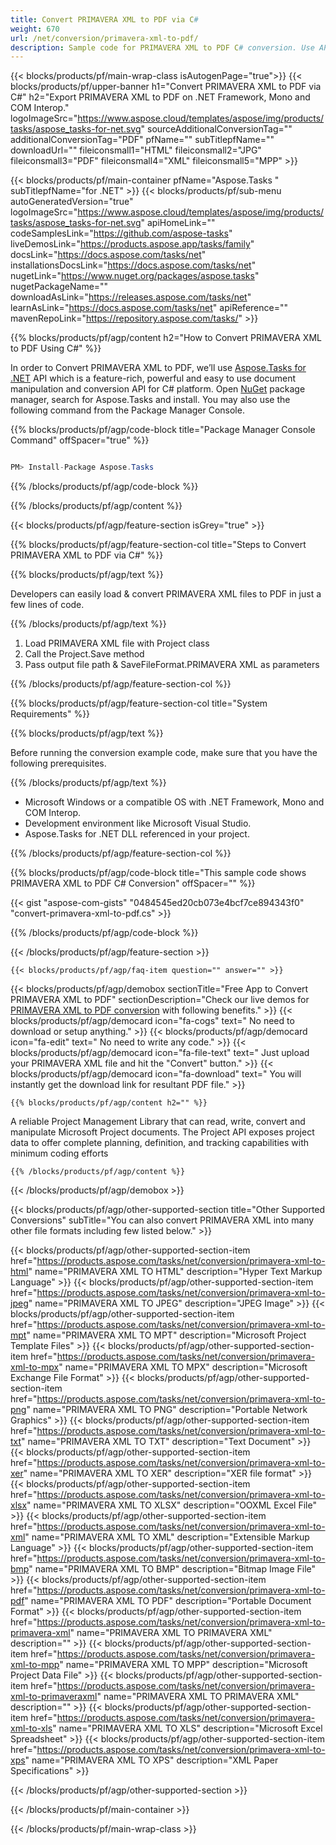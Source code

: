 ```yaml
---
title: Convert PRIMAVERA XML to PDF via C# 
weight: 670
url: /net/conversion/primavera-xml-to-pdf/ 
description: Sample code for PRIMAVERA XML to PDF C# conversion. Use API example code for batch PRIMAVERA XML files to PDF conversion within VB.NET, Asp.NET or any .NET based application.
---
```


{{< blocks/products/pf/main-wrap-class isAutogenPage="true">}}
{{< blocks/products/pf/upper-banner h1="Convert PRIMAVERA XML to PDF via C#" h2="Export PRIMAVERA XML to PDF on .NET Framework, Mono and COM Interop." logoImageSrc="https://www.aspose.cloud/templates/aspose/img/products/tasks/aspose_tasks-for-net.svg" sourceAdditionalConversionTag="" additionalConversionTag="PDF" pfName="" subTitlepfName="" downloadUrl="" fileiconsmall1="HTML" fileiconsmall2="JPG" fileiconsmall3="PDF" fileiconsmall4="XML" fileiconsmall5="MPP" >}}

{{< blocks/products/pf/main-container pfName="Aspose.Tasks " subTitlepfName="for .NET" >}}
{{< blocks/products/pf/sub-menu autoGeneratedVersion="true" logoImageSrc="https://www.aspose.cloud/templates/aspose/img/products/tasks/aspose_tasks-for-net.svg" apiHomeLink="" codeSamplesLink="https://github.com/aspose-tasks" liveDemosLink="https://products.aspose.app/tasks/family" docsLink="https://docs.aspose.com/tasks/net" installationsDocsLink="https://docs.aspose.com/tasks/net" nugetLink="https://www.nuget.org/packages/aspose.tasks" nugetPackageName="" downloadAsLink="https://releases.aspose.com/tasks/net" learnAsLink="https://docs.aspose.com/tasks/net" apiReference="" mavenRepoLink="https://repository.aspose.com/tasks/" >}}

{{% blocks/products/pf/agp/content h2="How to Convert PRIMAVERA XML to PDF Using C#" %}}

 In order to Convert PRIMAVERA XML to PDF, we’ll use
 [Aspose.Tasks for .NET](https://products.aspose.com/tasks/net) 
 API which is a feature-rich, powerful and easy to use document manipulation and conversion API for C# platform. Open
 [NuGet](https://www.nuget.org/packages/aspose.tasks) 
 package manager, search for
 Aspose.Tasks 
 and install. You may also use the following command from the Package Manager Console.

{{% blocks/products/pf/agp/code-block title="Package Manager Console Command" offSpacer="true" %}}

```cs

PM> Install-Package Aspose.Tasks

```

{{% /blocks/products/pf/agp/code-block %}}

{{% /blocks/products/pf/agp/content %}}

{{< blocks/products/pf/agp/feature-section isGrey="true" >}}

{{% blocks/products/pf/agp/feature-section-col title="Steps to Convert PRIMAVERA XML to PDF via C#" %}}

{{% blocks/products/pf/agp/text %}}

 Developers can easily load & convert PRIMAVERA XML files to PDF in just a few lines of code.

{{% /blocks/products/pf/agp/text %}}

1.  Load PRIMAVERA XML file with Project class
1.  Call the Project.Save method
1.  Pass output file path & SaveFileFormat.PRIMAVERA XML as parameters

{{% /blocks/products/pf/agp/feature-section-col %}}

{{% blocks/products/pf/agp/feature-section-col title="System Requirements" %}}

{{% blocks/products/pf/agp/text %}}

 Before running the conversion example code, make sure that you have the following prerequisites.

{{% /blocks/products/pf/agp/text %}}

-  Microsoft Windows or a compatible OS with .NET Framework, Mono and COM Interop.
-  Development environment like Microsoft Visual Studio.
-  Aspose.Tasks for .NET DLL referenced in your project.

{{% /blocks/products/pf/agp/feature-section-col %}}

{{% blocks/products/pf/agp/code-block title="This sample code shows PRIMAVERA XML to PDF C# Conversion" offSpacer="" %}}

{{< gist "aspose-com-gists" "0484545ed20cb073e4bcf7ce894343f0" "convert-primavera-xml-to-pdf.cs" >}}

{{% /blocks/products/pf/agp/code-block %}}

{{< /blocks/products/pf/agp/feature-section >}}

    {{< blocks/products/pf/agp/faq-item question="" answer="" >}}
 

<!-- aboutfile Starts -->

{{< blocks/products/pf/agp/demobox sectionTitle="Free App to Convert PRIMAVERA XML to PDF" sectionDescription="Check our live demos for [PRIMAVERA XML to PDF conversion](https://products.aspose.app/tasks/conversion/primavera-xml-to-pdf) with following benefits." >}}
        {{< blocks/products/pf/agp/democard icon="fa-cogs" text=" No need to download or setup anything." >}}
        {{< blocks/products/pf/agp/democard icon="fa-edit" text=" No need to write any code." >}}
        {{< blocks/products/pf/agp/democard icon="fa-file-text" text=" Just upload your PRIMAVERA XML file and hit the \"Convert\" button." >}}
        {{< blocks/products/pf/agp/democard icon="fa-download" text=" You will instantly get the download link for resultant PDF file." >}}

    {{% blocks/products/pf/agp/content h2="" %}}

 A reliable Project Management Library that can read, write, convert and manipulate Microsoft Project documents. The Project API exposes project data to offer complete planning, definition, and tracking capabilities with minimum coding efforts



    {{% /blocks/products/pf/agp/content %}}

{{< /blocks/products/pf/agp/demobox >}}

<!-- aboutfile Ends -->

{{< blocks/products/pf/agp/other-supported-section title="Other Supported Conversions" subTitle="You can also convert PRIMAVERA XML into many other file formats including few listed below." >}}

{{< blocks/products/pf/agp/other-supported-section-item href="https://products.aspose.com/tasks/net/conversion/primavera-xml-to-html" name="PRIMAVERA XML TO HTML" description="Hyper Text Markup Language" >}}
{{< blocks/products/pf/agp/other-supported-section-item href="https://products.aspose.com/tasks/net/conversion/primavera-xml-to-jpeg" name="PRIMAVERA XML TO JPEG" description="JPEG Image" >}}
{{< blocks/products/pf/agp/other-supported-section-item href="https://products.aspose.com/tasks/net/conversion/primavera-xml-to-mpt" name="PRIMAVERA XML TO MPT" description="Microsoft Project Template Files" >}}
{{< blocks/products/pf/agp/other-supported-section-item href="https://products.aspose.com/tasks/net/conversion/primavera-xml-to-mpx" name="PRIMAVERA XML TO MPX" description="Microsoft Exchange File Format" >}}
{{< blocks/products/pf/agp/other-supported-section-item href="https://products.aspose.com/tasks/net/conversion/primavera-xml-to-png" name="PRIMAVERA XML TO PNG" description="Portable Network Graphics" >}}
{{< blocks/products/pf/agp/other-supported-section-item href="https://products.aspose.com/tasks/net/conversion/primavera-xml-to-txt" name="PRIMAVERA XML TO TXT" description="Text Document" >}}
{{< blocks/products/pf/agp/other-supported-section-item href="https://products.aspose.com/tasks/net/conversion/primavera-xml-to-xer" name="PRIMAVERA XML TO XER" description="XER file format" >}}
{{< blocks/products/pf/agp/other-supported-section-item href="https://products.aspose.com/tasks/net/conversion/primavera-xml-to-xlsx" name="PRIMAVERA XML TO XLSX" description="OOXML Excel File" >}}
{{< blocks/products/pf/agp/other-supported-section-item href="https://products.aspose.com/tasks/net/conversion/primavera-xml-to-xml" name="PRIMAVERA XML TO XML" description="Extensible Markup Language" >}}
{{< blocks/products/pf/agp/other-supported-section-item href="https://products.aspose.com/tasks/net/conversion/primavera-xml-to-bmp" name="PRIMAVERA XML TO BMP" description="Bitmap Image File" >}}
{{< blocks/products/pf/agp/other-supported-section-item href="https://products.aspose.com/tasks/net/conversion/primavera-xml-to-pdf" name="PRIMAVERA XML TO PDF" description="Portable Document Format" >}}
{{< blocks/products/pf/agp/other-supported-section-item href="https://products.aspose.com/tasks/net/conversion/primavera-xml-to-primavera-xml" name="PRIMAVERA XML TO PRIMAVERA XML" description="" >}}
{{< blocks/products/pf/agp/other-supported-section-item href="https://products.aspose.com/tasks/net/conversion/primavera-xml-to-mpp" name="PRIMAVERA XML TO MPP" description="Microsoft Project Data File" >}}
{{< blocks/products/pf/agp/other-supported-section-item href="https://products.aspose.com/tasks/net/conversion/primavera-xml-to-primaveraxml" name="PRIMAVERA XML TO PRIMAVERA XML" description="" >}}
{{< blocks/products/pf/agp/other-supported-section-item href="https://products.aspose.com/tasks/net/conversion/primavera-xml-to-xls" name="PRIMAVERA XML TO XLS" description="Microsoft Excel Spreadsheet" >}}
{{< blocks/products/pf/agp/other-supported-section-item href="https://products.aspose.com/tasks/net/conversion/primavera-xml-to-xps" name="PRIMAVERA XML TO XPS" description="XML Paper Specifications" >}}

{{< /blocks/products/pf/agp/other-supported-section >}}

{{< /blocks/products/pf/main-container >}}
    
{{< /blocks/products/pf/main-wrap-class >}}